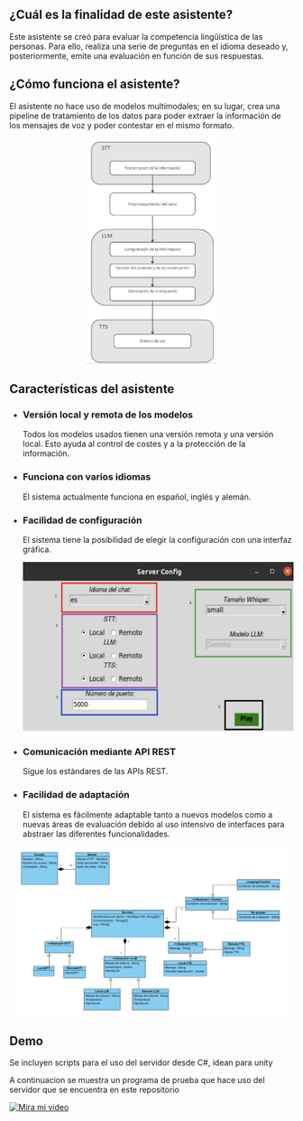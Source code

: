 <h2>¿Cuál es la finalidad de este asistente?</h2>
<p>Este asistente se creó para evaluar la competencia lingüística de las personas. Para ello, realiza una serie de preguntas en el 
idioma deseado y, posteriormente, emite una evaluación en función de sus respuestas.</p>

<h2>¿Cómo funciona el asistente?</h2>
<p>El asistente no hace uso de modelos multimodales; en su lugar, crea una pipeline de tratamiento de los datos para poder extraer la información
de los mensajes de voz y poder contestar en el mismo formato.</p>

<p align="center">
  <img src="images/dataflow.png" alt="Pipeline" height="400">
</p>

<h2>Características del asistente</h2>
<ul>
  <li><h3>Versión local y remota de los modelos</h3></li>
  <p>Todos los modelos usados tienen una versión remota y una versión local. Esto ayuda al control de costes y a la protección de la información.</p>

  <li><h3>Funciona con varios idiomas</h3></li>
  <p>El sistema actualmente funciona en español, inglés y alemán.</p>

  <li><h3>Facilidad de configuración</h3></li>
  <p>El sistema tiene la posibilidad de elegir la configuración con una interfaz gráfica.</p>

  <p align="center">
    <img src="images/ConfigWindow.png" alt="Window" height="300">
  </p>
  <li><h3>Comunicación mediante API REST</h3></li>
  <p>Sigue los estándares de las APIs REST.</p>

  <li><h3>Facilidad de adaptación</h3></li>
  <p>El sistema es fácilmente adaptable tanto a nuevos modelos como a nuevas áreas de evaluación debido al uso intensivo de interfaces para abstraer las diferentes funcionalidades.</p>
</ul>
  <p align="center">
    <img src="images/architecture.png" alt="Pipeline" height="300">
  </p>

<h2>Demo</h2> 
<p>Se incluyen scripts para el uso del servidor desde C#, idean para unity</p>
<p>A continuacion se muestra un programa de prueba que hace uso del servidor que se encuentra en este repositorio</p>
<a href="https://youtu.be/gAzRZbOLq4o" target="_blank">
    <img src="https://youtu.be/EMhxT9yai94.jpg" alt="Mira mi video" style="max-width: 100%; height: auto;">
</a>
